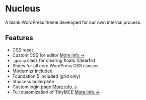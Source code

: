# Nucleus

A blank WordPress theme developed for our own internal process.

## Features

* CSS reset
* Custom CSS for editor [More info &rarr;](https://github.com/VitalDevTeam/vital-blank-wp-theme/blob/master/css/editor-style.css)
* `.group` class for clearing floats (Clearfix)
* Styles for all core WordPress CSS classes
* Modernizr included
* Foundation 5 included (grid only)
* htaccess boilerplate
* Custom login page [More info &rarr;](https://github.com/VitalDevTeam/vital-blank-wp-theme/blob/master/functions.php#L147-L161)
* Full cusomization of TinyMCE [More info &rarr;](https://github.com/VitalDevTeam/vital-blank-wp-theme/blob/master/functions.php#L164-L222)